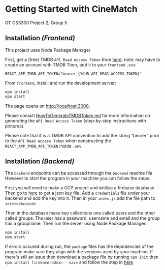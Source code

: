 # Getting Started with CineMatch

GT CS3300 Project 2, Group 5

## Installation _(Frontend)_

This project uses Node Package Manager

First, get a (free) TMDB `API Read Access Token` from [here](https://www.themoviedb.org/settings/api).
    note: may have to create an account with TMDB
Then, add it to your `frontend` `.env`:

```
REACT_APP_TMDB_API_TOKEN="bearer {YOUR_API_READ_ACCESS_TOKEN}"
```

From `frontend`, install and run the development server:

```bash
npm install
npm start
```

The page opens on [http://localhost:3000](http://localhost:3000).

Please consult [HowToGenerateTMDBToken.md](HowToGenerateTMDBToken.md) for more information on generating the `API Read Access Token` (step-by-step instructions with pictures).

Please note that it is a TMDB API convention to add the string "bearer" prior to the `API Read Access Token` when constructing the `REACT_APP_TMDB_API_TOKEN` inside `.env`.  

## Installation _(Backend)_
The `backend` endpoints can be accessed through the `backend` readme file. However to start the program in your machine you can follow the steps:

First you will need to make a GCP project and initilize a firebase database. Then go to [here](https://console.firebase.google.com/project/_/settings/serviceaccounts/adminsdk?_gl=1*1tclzc4*_ga*MTIzOTI1NjQyMy4xNzAwNjk2NjQ4*_ga_CW55HF8NVT*MTcwMTIyMjk2MS40LjEuMTcwMTIyNDYyMi41OC4wLjA.) to get a json key file. Add a `credentials` file under your backend and add the key into it. Then in your `index.js` add the file path to `serviceAccount`.

Then in the database make two collections one called users and the other called groups. The user has a password, username and email and the group has a groupname. Then run the server using Node Package Manager:

```bash
npm install
npm start
```
If errors occured during run, the `package` files has the depndencies of the program make sure they align with the versions used by your machine. If there's still an issue then download a package file by running `npm init` then `npm install firebase-admin --save` and follow the step in [here](https://firebase.google.com/docs/admin/setup#node.js)